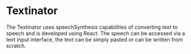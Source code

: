 # Textinator

The Textinator uses speechSynthesis capabilities of converting text to speech and is developed using React. The speech can be accessed via a text input interface, the text can be simply pasted or can be written from scratch. 

